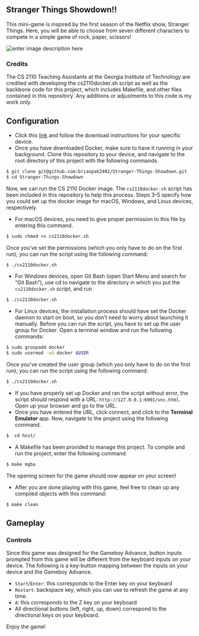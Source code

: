 ## Stranger Things Showdown!! 
This mini-game is inspired by the first season of the Netflix show, Stranger Things. 
Here, you will be able to choose from seven different characters to compete in a simple game of rock, paper, scissors!

![enter image description here](https://lh3.googleusercontent.com/XeOtyWIzW1i1lwf70AGcaeT0tBdfCe9fNV8sp92bmk1OuHUcM5oSqu1tJx4kHEbJw2JYg8Ib2c9WNigs3df8hflYnVlp4-qFwjf5XJhZUB189c4zF4v0vVl_dbnQ5ygxkwUpzWPKN9YuDfrei6mP5dXmy1qoKjRLoqE2tedJspKuh6kH4yLiY4_jd77CuYARz5LH-Urahgf3UyO3CWAd8u2NP89zCOJEkMx7CvZ6LjuYqbK1mqDHMramDm7vp2wno0giNZf2rBJ08As468jRJI-nP7jbEmwVrehBIs07ULl1VznzmxtEBR9STbixWIWsFLqBo3wvl4544IHYNDlE407u6GF1lkqzQ7_xKnC9G1MCgHxBxOUmwZU5HQliByqaKjZj72kp69K_lUmA73xJS-T9830B14G9pMwZrmVqBiu1WFgAARIZW6avrbspNfHnPFHmQXjDd1GVihbePRFLGY5dkbTfP03HtTVf3QgHHdwIgJ7JYzwk9ODpmKvDU4pHfCl67Ez0IQDyEmHzuFazFxg2SK0uLOe6DQ7yIa9cD22Lu8-nfFUSSfpVzNAx7g9c4XE3ahTOclh7cdoDy7tGfIiN0WYmr6PZ_YDdoit_ioinPt8EPq2iFe54Ic1vli6kkST6Mblaair5hggJJtbPjcn5To4sp2RUllE4SKWcLormJQCw4J3Eb2y2WLVz14B_4Bj_BCBk_fQEtv4SQkMrpBESg0Gi4cnCR7xkpq3WOdFXcFmUlpMBvLmqL8kXaR0=w1786-h1346-no?authuser=0)

### Credits
The CS 2110 Teaching Assistants at the Georgia Institute of Technology are credited with developing the cs2110docker.sh script as well as the backbone code for this project, which includes Makefile, and other files contained in this repository. Any additions or adjustments to this code is my work only.

## Configuration
 - Click this [link](https://docs.docker.com/get-docker/) and follow the download instructions for your specific device.
 - Once you have downloaded Docker, make sure to have it running in your background. Clone this repository to your device, and navigate to the root directory of this project with the following commands.
```bash
$ git clone git@github.com:brianpak2402/Stranger-Things-Showdown.git
$ cd Stranger-Things-Showdown
```
Now, we can run the CS 2110 Docker image. The `cs2110docker.sh` script has been included in this repository to help this process. Steps 3-5 specify how you could set up the docker image for macOS, Windows, and Linux devices, respectively. 

 -  For macOS devices, you need to give proper permission to this file by entering this command.
```bash
$ sudo chmod +x cs2110docker.sh
```
Once you’ve set the permissions (which you only have to do on the first run), you can run the script using the following command:
```bash
$ ./cs2110docker.sh
```
 - For Windows devices, open Git Bash (open Start Menu and search for “Git Bash”), use cd to navigate to the directory in which you put the `cs2110docker.sh` script, and run
```bash
$ ./cs2110docker.sh
```
 - For Linux devices, the installation process should have set the Docker daemon to start on boot, so you don’t need to worry about launching it manually. Before you can run the script, you have to set up the user group for Docker. Open a terminal window and run the following commands:
```bash
$ sudo groupadd docker
$ sudo usermod -aG docker $USER
```
Once you’ve created the user group (which you only have to do on the first run), you can run the script using the following command:
```bash
$ ./cs2110docker.sh
```
 - If you have properly set up Docker and ran the script without error, the script should respond with a URL: `http://127.0.0.1:6901/vnc.html`. Open up your browser and go to the URL.
 - Once you have entered the URL, click connect, and click to the **Terminal Emulator** app. Now, navigate to the project using the following command. 
```bash
$  cd host/
```
 - A Makefile has been provided to manage this project. To compile and run the project, enter the following command:
```bash
$ make mgba
```
The opening screen for the game should now appear on your screen!
 - After you are done playing with this game, feel free to clean up any compiled objects with this command:
```bash
$ make clean
```   
## Gameplay
### Controls
Since this game was designed for the Gameboy Advance, button inputs prompted from this game will be different from the keyboard inputs on your device. The following is a key-button mapping between the inputs on your device and the Gameboy Advance.
 - `Start`/`Enter`: this corresponds to the Enter key on your keyboard
 - `Restart`: backspace key, which you can use to refresh the game at any time.
 - `A`: this corresponds to the Z key on your keyboard
 - All directional buttons (left, right, up, down) correspond to the directional keys on your keyboard.
 
Enjoy the game!
